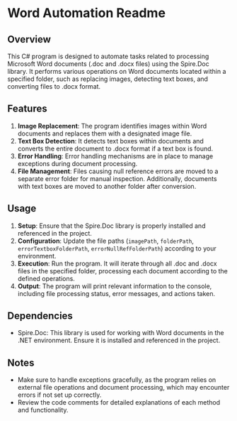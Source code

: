 # Word Automation Readme

## Overview
This C# program is designed to automate tasks related to processing Microsoft Word documents (.doc and .docx files) using the Spire.Doc library. It performs various operations on Word documents located within a specified folder, such as replacing images, detecting text boxes, and converting files to .docx format.

## Features
1. **Image Replacement**: The program identifies images within Word documents and replaces them with a designated image file.
2. **Text Box Detection**: It detects text boxes within documents and converts the entire document to .docx format if a text box is found.
3. **Error Handling**: Error handling mechanisms are in place to manage exceptions during document processing.
4. **File Management**: Files causing null reference errors are moved to a separate error folder for manual inspection. Additionally, documents with text boxes are moved to another folder after conversion.

## Usage
1. **Setup**: Ensure that the Spire.Doc library is properly installed and referenced in the project.
2. **Configuration**: Update the file paths (`imagePath`, `folderPath`, `errorTextboxFolderPath`, `errorNullRefFolderPath`) according to your environment.
3. **Execution**: Run the program. It will iterate through all .doc and .docx files in the specified folder, processing each document according to the defined operations.
4. **Output**: The program will print relevant information to the console, including file processing status, error messages, and actions taken.

## Dependencies
- Spire.Doc: This library is used for working with Word documents in the .NET environment. Ensure it is installed and referenced in the project.

## Notes
- Make sure to handle exceptions gracefully, as the program relies on external file operations and document processing, which may encounter errors if not set up correctly.
- Review the code comments for detailed explanations of each method and functionality.


